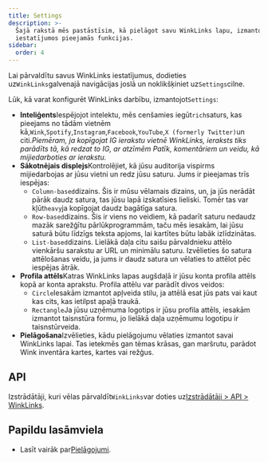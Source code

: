 ```yaml
---
title: Settings
description: >-
  Šajā rakstā mēs pastāstīsim, kā pielāgot savu WinkLinks lapu, izmantojot
  iestatījumos pieejamās funkcijas.
sidebar:
  order: 4
---
```

Lai pārvaldītu savus WinkLinks iestatījumus, dodieties uz`WinkLinks`galvenajā navigācijas joslā un noklikšķiniet uz`Settings`cilne.

Lūk, kā varat konfigurēt WinkLinks darbību, izmantojot`Settings`:

* **Inteliģents**Iespējojot intelektu, mēs cenšamies iegūt`rich`saturs, kas pieejams no tādām vietnēm kā,`Wink`,`Spotify`,`Instagram`,`Facebook`,`YouTube`,`X (formerly Twitter)`un citi.*Piemēram, ja kopīgojat IG ierakstu vietnē WinkLinks, ieraksts tiks parādīts tā, kā redzat to IG, ar atzīmēm Patīk, komentāriem un veidu, kā mijiedarboties ar ierakstu.*
* **Sākotnējais displejs**Kontrolējiet, kā jūsu auditorija vispirms mijiedarbojas ar jūsu vietni un redz jūsu saturu. Jums ir pieejamas trīs iespējas:
  * `Column-based`dizains. Šis ir mūsu vēlamais dizains, un, ja jūs nerādāt pārāk daudz satura, tas jūsu lapā izskatīsies lieliski. Tomēr tas var kļūt`heavy`ja kopīgojat daudz bagātīga satura.
  * `Row-based`dizains. Šis ir viens no veidiem, kā padarīt saturu nedaudz mazāk sarežģītu pārlūkprogrammām, taču mēs iesakām, lai jūsu saturā būtu līdzīgs teksta apjoms, lai kartītes būtu labāk izlīdzinātas.
  * `List-based`dizains. Lielākā daļa citu saišu pārvaldnieku attēlo vienkāršu sarakstu ar URL un minimālu saturu. Izvēlieties šo satura attēlošanas veidu, ja jums ir daudz satura un vēlaties to attēlot pēc iespējas ātrāk.
* **Profila attēls**Katras WinkLinks lapas augšdaļā ir jūsu konta profila attēls kopā ar konta aprakstu. Profila attēlu var parādīt divos veidos:
  * `Circle`Iesakām izmantot apļveida stilu, ja attēlā esat jūs pats vai kaut kas cits, kas ietilpst apaļā traukā.
  * `Rectangle`Ja jūsu uzņēmuma logotips ir jūsu profila attēls, iesakām izmantot taisnstūra formu, jo lielākā daļa uzņēmumu logotipu ir taisnstūrveida.
* **Pielāgošana**Izvēlieties, kādu pielāgojumu vēlaties izmantot savai WinkLinks lapai. Tas ietekmēs gan tēmas krāsas, gan maršrutu, parādot Wink inventāra kartes, kartes vai režģus.

## API

Izstrādātāji, kuri vēlas pārvaldīt`WinkLinks`var doties uz[Izstrādātāji > API > WinkLinks](/developers/apis/#winklinks-api).

## Papildu lasāmviela

* Lasīt vairāk par[Pielāgojumi](/studio/customization).

